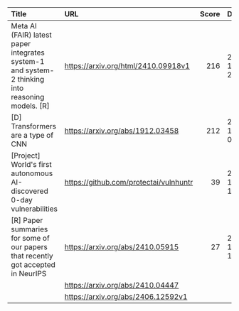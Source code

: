 | Title                                                                                            | URL                                    |   Score | Date                |
|:-------------------------------------------------------------------------------------------------|:---------------------------------------|--------:|:--------------------|
| Meta AI (FAIR) latest paper integrates system-1 and system-2 thinking into reasoning models. [R] | https://arxiv.org/html/2410.09918v1    |     216 | 2024-10-22 22:38:07 |
| [D] Transformers are a type of CNN                                                               | https://arxiv.org/abs/1912.03458       |     212 | 2024-10-24 08:31:06 |
| [Project] World's first autonomous AI-discovered 0-day vulnerabilities                           | https://github.com/protectai/vulnhuntr |      39 | 2024-10-23 12:07:23 |
| [R] Paper summaries for some of our papers that recently got accepted in NeurIPS                 | https://arxiv.org/abs/2410.05915       |      27 | 2024-10-24 16:42:12 |
|                                                                                                  | https://arxiv.org/abs/2410.04447       |         |                     |
|                                                                                                  | https://arxiv.org/abs/2406.12592v1     |         |                     |